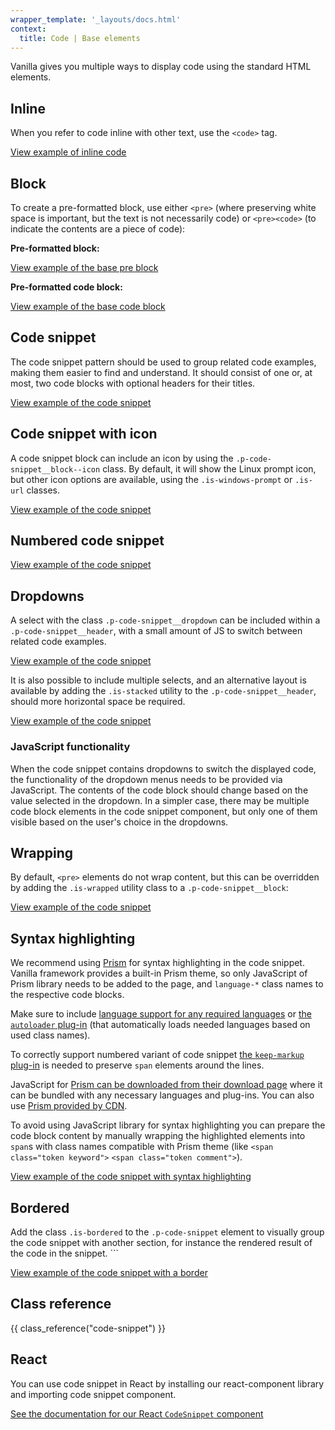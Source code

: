 ```yaml
---
wrapper_template: '_layouts/docs.html'
context:
  title: Code | Base elements
---
```


Vanilla gives you multiple ways to display code using the standard HTML elements.

## Inline

When you refer to code inline with other text, use the <code>&lt;code></code> tag.

<div class="embedded-example"><a href="/docs/examples/base/code/inline/" class="js-example">
View example of inline code
</a></div>

## Block

To create a pre-formatted block, use either `<pre>` (where preserving white space is important, but the text is not necessarily code) or `<pre><code>` (to indicate the contents are a piece of code):

**Pre-formatted block:**

<div class="embedded-example"><a href="/docs/examples/base/text/pre/" class="js-example">
View example of the base pre block
</a></div>

**Pre-formatted code block:**

<div class="embedded-example"><a href="/docs/examples/base/code/block/" class="js-example">
View example of the base code block
</a></div>

## Code snippet

The code snippet pattern should be used to group related code examples, making them easier to find and understand. It should consist of one or, at most, two code blocks with optional headers for their titles.

<div class="embedded-example"><a href="/docs/examples/patterns/code-snippet/default" class="js-example">
View example of the code snippet
</a></div>

## Code snippet with icon

A code snippet block can include an icon by using the `.p-code-snippet__block--icon` class. By default, it will show the Linux prompt icon, but other icon options are available, using the `.is-windows-prompt` or `.is-url` classes.

<div class="embedded-example"><a href="/docs/examples/patterns/code-snippet/icon" class="js-example">
View example of the code snippet
</a></div>

## Numbered code snippet

<div class="embedded-example"><a href="/docs/examples/patterns/code-snippet/numbered" class="js-example">
View example of the code snippet
</a></div>

## Dropdowns

A select with the class `.p-code-snippet__dropdown` can be included within a `.p-code-snippet__header`, with a small amount of JS to switch between related code examples.

<div class="embedded-example"><a href="/docs/examples/patterns/code-snippet/dropdown" class="js-example">
View example of the code snippet
</a></div>

It is also possible to include multiple selects, and an alternative layout is available by adding the `.is-stacked` utility to the `.p-code-snippet__header`, should more horizontal space be required.

<div class="embedded-example"><a href="/docs/examples/patterns/code-snippet/dropdown-multiple" class="js-example">
View example of the code snippet
</a></div>

### JavaScript functionality

When the code snippet contains dropdowns to switch the displayed code, the functionality of the dropdown menus needs to be provided via JavaScript. The contents of the code block should change based on the value selected in the dropdown. In a simpler case, there may be multiple code block elements in the code snippet component, but only one of them visible based on the user's choice in the dropdowns.

## Wrapping

By default, `<pre>` elements do not wrap content, but this can be overridden by adding the `.is-wrapped` utility class to a `.p-code-snippet__block`:

<div class="embedded-example"><a href="/docs/examples/patterns/code-snippet/wrapping" class="js-example">
View example of the code snippet
</a></div>

## Syntax highlighting

We recommend using [Prism](https://prismjs.com/) for syntax highlighting in the code snippet. Vanilla framework provides a built-in Prism theme, so only JavaScript of Prism library needs to be added to the page, and `language-*` class names to the respective code blocks.

Make sure to include [language support for any required languages](https://prismjs.com/index.html#supported-languages) or [the `autoloader` plug-in](https://prismjs.com/plugins/autoloader/) (that automatically loads needed languages based on used class names).

To correctly support numbered variant of code snippet [the `keep-markup` plug-in](https://prismjs.com/plugins/keep-markup/) is needed to preserve `span` elements around the lines.

JavaScript for [Prism can be downloaded from their download page](https://prismjs.com/download) where it can be bundled with any necessary languages and plug-ins. You can also use [Prism provided by CDN](https://prismjs.com/index.html#basic-usage-cdn).

To avoid using JavaScript library for syntax highlighting you can prepare the code block content by manually wrapping the highlighted elements into `span`s with class names compatible with Prism theme (like `<span class="token keyword">` `<span class="token comment">`).

<div class="embedded-example"><a href="/docs/examples/patterns/code-snippet/prism" class="js-example">
View example of the code snippet with syntax highlighting
</a></div>

## Bordered

Add the class `.is-bordered` to the `.p-code-snippet` element to visually group the code snippet with another section, for instance the rendered result of the code in the snippet. ```

<div class="embedded-example"><a href="/docs/examples/patterns/code-snippet/is-bordered" class="js-example">
View example of the code snippet with a border
</a></div>

## Class reference

{{ class_reference("code-snippet") }}

## React

You can use code snippet in React by installing our react-component library and importing code snippet component.

[See the documentation for our React `CodeSnippet` component](https://canonical.github.io/react-components/?path=/docs/codesnippet--default-story#code-snippet)
